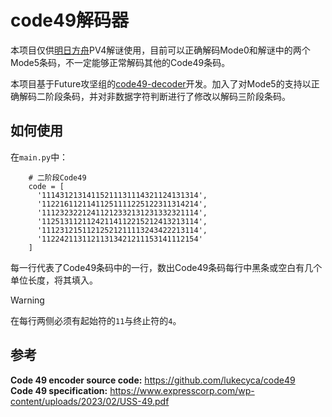 # code49解码器

本项目仅供[明日方舟](https://ak.hypergryph.com/)PV4解谜使用，目前可以正确解码Mode0和解谜中的两个Mode5条码，不一定能够正常解码其他的Code49条码。

本项目基于Future攻坚组的[code49-decoder](https://github.com/theTeamFuture/code49-decoder)开发。加入了对Mode5的支持以正确解码二阶段条码，并对非数据字符判断进行了修改以解码三阶段条码。

## 如何使用

在`main.py`中：
```
    # 二阶段Code49
    code = [
      '11143121314115211131114321124131314',
      '11221611211411251111225122311314214',
      '11123232212411212332131231332321114',
      '11251311211242114112215212413213114',
      '11123121511212521211113243422213114',
      '11224211311211313421211153141112154'
    ]
```
每一行代表了Code49条码中的一行，数出Code49条码每行中黑条或空白有几个单位长度，将其填入。
> [!WARNING]
> 在每行两侧必须有起始符的`11`与终止符的`4`。

## 参考

**Code 49 encoder source code:** <https://github.com/lukecyca/code49>  
**Code 49 specification:** <https://www.expresscorp.com/wp-content/uploads/2023/02/USS-49.pdf>
